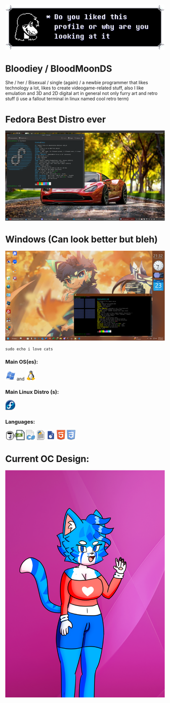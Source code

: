 
![susy_text](art/dial/susytext1.png)

# Bloodiey / BloodMoonDS

She / her / Bisexual / single (again) / a newbie programmer that likes technology a lot, likes to create videogame-related stuff, also I like emulation and 3D and 2D digital art in general not only furry art and retro stuff (i use a fallout terminal in linux named cool retro term)

# Fedora Best Distro ever

![img](art/Fedora.png)

# Windows (Can look better but bleh)

![img](art/Windows.png)

<code>sudo echo i love cats</code>

### Main OS(es):
![img](art/icons/windows.png) and ![img](art/icons/linux.png) 
### Main Linux Distro (s):
![arch](art/icons/fedora.png)
### Languages:
![img](art/icons/java.png)![img](art/icons/javascript.png)![img](art/icons/csharp.png)![img](art/icons/python.png)![img](art/icons/lua.png)![img](art/icons/html.png)![img](art/icons/css.png)

# Current OC Design:

![state](art/genderbend%20bloodiey2.png )
